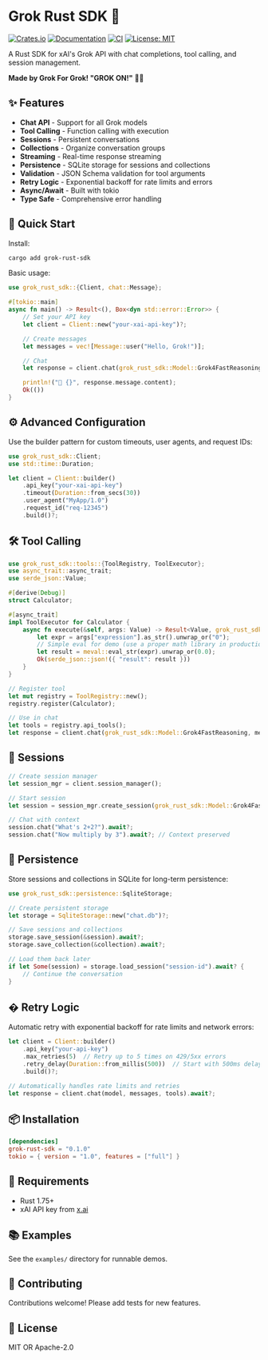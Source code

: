 # Grok Rust SDK 🦀

[![Crates.io](https://img.shields.io/crates/v/grok-rust-sdk.svg)](https://crates.io/crates/grok-rust-sdk)
[![Documentation](https://docs.rs/grok-rust-sdk/badge.svg)](https://docs.rs/grok-rust-sdk)
[![CI](https://github.com/oogalieboogalie/Grok-Rust-SDK/actions/workflows/ci.yml/badge.svg)](https://github.com/oogalieboogalie/Grok-Rust-SDK/actions)
[![License: MIT](https://img.shields.io/badge/License-MIT-yellow.svg)](https://opensource.org/licenses/MIT)

A Rust SDK for xAI's Grok API with chat completions, tool calling, and session management.

**Made by Grok For Grok! "GROK ON!"** 🚀🤖

## ✨ Features

- **Chat API** - Support for all Grok models
- **Tool Calling** - Function calling with execution
- **Sessions** - Persistent conversations
- **Collections** - Organize conversation groups
- **Streaming** - Real-time response streaming
- **Persistence** - SQLite storage for sessions and collections
- **Validation** - JSON Schema validation for tool arguments
- **Retry Logic** - Exponential backoff for rate limits and errors
- **Async/Await** - Built with tokio
- **Type Safe** - Comprehensive error handling

## 🚀 Quick Start

Install:

```bash
cargo add grok-rust-sdk
```

Basic usage:

```rust
use grok_rust_sdk::{Client, chat::Message};

#[tokio::main]
async fn main() -> Result<(), Box<dyn std::error::Error>> {
    // Set your API key
    let client = Client::new("your-xai-api-key")?;

    // Create messages
    let messages = vec![Message::user("Hello, Grok!")];

    // Chat
    let response = client.chat(grok_rust_sdk::Model::Grok4FastReasoning, messages, None).await?;

    println!("🤖 {}", response.message.content);
    Ok(())
}
```

## ⚙️ Advanced Configuration

Use the builder pattern for custom timeouts, user agents, and request IDs:

```rust
use grok_rust_sdk::Client;
use std::time::Duration;

let client = Client::builder()
    .api_key("your-xai-api-key")
    .timeout(Duration::from_secs(30))
    .user_agent("MyApp/1.0")
    .request_id("req-12345")
    .build()?;
```

## 🛠️ Tool Calling

```rust
use grok_rust_sdk::tools::{ToolRegistry, ToolExecutor};
use async_trait::async_trait;
use serde_json::Value;

#[derive(Debug)]
struct Calculator;

#[async_trait]
impl ToolExecutor for Calculator {
    async fn execute(&self, args: Value) -> Result<Value, grok_rust_sdk::GrokError> {
        let expr = args["expression"].as_str().unwrap_or("0");
        // Simple eval for demo (use a proper math library in production)
        let result = meval::eval_str(expr).unwrap_or(0.0);
        Ok(serde_json::json!({ "result": result }))
    }
}

// Register tool
let mut registry = ToolRegistry::new();
registry.register(Calculator);

// Use in chat
let tools = registry.api_tools();
let response = client.chat(grok_rust_sdk::Model::Grok4FastReasoning, messages, Some(tools)).await?;
```

## 💬 Sessions

```rust
// Create session manager
let session_mgr = client.session_manager();

// Start session
let session = session_mgr.create_session(grok_rust_sdk::Model::Grok4FastReasoning).await?;

// Chat with context
session.chat("What's 2+2?").await?;
session.chat("Now multiply by 3").await?; // Context preserved
```

## 💾 Persistence

Store sessions and collections in SQLite for long-term persistence:

```rust
use grok_rust_sdk::persistence::SqliteStorage;

// Create persistent storage
let storage = SqliteStorage::new("chat.db")?;

// Save sessions and collections
storage.save_session(&session).await?;
storage.save_collection(&collection).await?;

// Load them back later
if let Some(session) = storage.load_session("session-id").await? {
    // Continue the conversation
}
```

## � Retry Logic

Automatic retry with exponential backoff for rate limits and network errors:

```rust
let client = Client::builder()
    .api_key("your-api-key")
    .max_retries(5)  // Retry up to 5 times on 429/5xx errors
    .retry_delay(Duration::from_millis(500))  // Start with 500ms delay
    .build()?;

// Automatically handles rate limits and retries
let response = client.chat(model, messages, tools).await?;
```

## 📦 Installation

```toml
[dependencies]
grok-rust-sdk = "0.1.0"
tokio = { version = "1.0", features = ["full"] }
```

## 🔧 Requirements

- Rust 1.75+
- xAI API key from [x.ai](https://x.ai)

## 📚 Examples

See the `examples/` directory for runnable demos.

## 🤝 Contributing

Contributions welcome! Please add tests for new features.

## 📄 License

MIT OR Apache-2.0